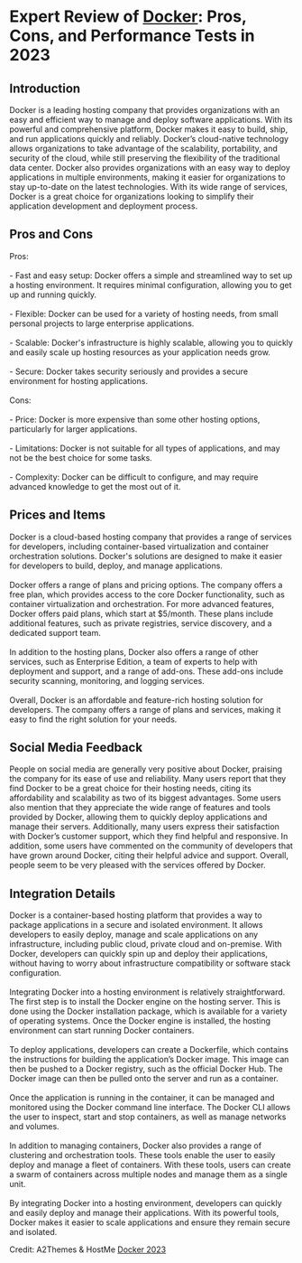 <h1>Expert Review of <a href="https://a2themes.com/docker-reviews">Docker</a>: Pros, Cons, and Performance Tests in 2023</h1>
<h2>Introduction</h2>
Docker is a leading hosting company that provides organizations with an easy and efficient way to manage and deploy software applications. With its powerful and comprehensive platform, Docker makes it easy to build, ship, and run applications quickly and reliably. Docker’s cloud-native technology allows organizations to take advantage of the scalability, portability, and security of the cloud, while still preserving the flexibility of the traditional data center. Docker also provides organizations with an easy way to deploy applications in multiple environments, making it easier for organizations to stay up-to-date on the latest technologies. With its wide range of services, Docker is a great choice for organizations looking to simplify their application development and deployment process.
<h2>Pros and Cons</h2>
Pros:<br><br>- Fast and easy setup: Docker offers a simple and streamlined way to set up a hosting environment. It requires minimal configuration, allowing you to get up and running quickly.<br><br>- Flexible: Docker can be used for a variety of hosting needs, from small personal projects to large enterprise applications.<br><br>- Scalable: Docker's infrastructure is highly scalable, allowing you to quickly and easily scale up hosting resources as your application needs grow.<br><br>- Secure: Docker takes security seriously and provides a secure environment for hosting applications.<br><br>Cons:<br><br>- Price: Docker is more expensive than some other hosting options, particularly for larger applications.<br><br>- Limitations: Docker is not suitable for all types of applications, and may not be the best choice for some tasks.<br><br>- Complexity: Docker can be difficult to configure, and may require advanced knowledge to get the most out of it.
<h2>Prices and Items</h2>
Docker is a cloud-based hosting company that provides a range of services for developers, including container-based virtualization and container orchestration solutions. Docker's solutions are designed to make it easier for developers to build, deploy, and manage applications.<br><br>Docker offers a range of plans and pricing options. The company offers a free plan, which provides access to the core Docker functionality, such as container virtualization and orchestration. For more advanced features, Docker offers paid plans, which start at $5/month. These plans include additional features, such as private registries, service discovery, and a dedicated support team.<br><br>In addition to the hosting plans, Docker also offers a range of other services, such as Enterprise Edition, a team of experts to help with deployment and support, and a range of add-ons. These add-ons include security scanning, monitoring, and logging services.<br><br>Overall, Docker is an affordable and feature-rich hosting solution for developers. The company offers a range of plans and services, making it easy to find the right solution for your needs.
<h2>Social Media Feedback</h2>
People on social media are generally very positive about Docker, praising the company for its ease of use and reliability. Many users report that they find Docker to be a great choice for their hosting needs, citing its affordability and scalability as two of its biggest advantages. Some users also mention that they appreciate the wide range of features and tools provided by Docker, allowing them to quickly deploy applications and manage their servers. Additionally, many users express their satisfaction with Docker’s customer support, which they find helpful and responsive. In addition, some users have commented on the community of developers that have grown around Docker, citing their helpful advice and support. Overall, people seem to be very pleased with the services offered by Docker.
<h2>Integration Details</h2>
Docker is a container-based hosting platform that provides a way to package applications in a secure and isolated environment. It allows developers to easily deploy, manage and scale applications on any infrastructure, including public cloud, private cloud and on-premise. With Docker, developers can quickly spin up and deploy their applications, without having to worry about infrastructure compatibility or software stack configuration.<br><br>Integrating Docker into a hosting environment is relatively straightforward. The first step is to install the Docker engine on the hosting server. This is done using the Docker installation package, which is available for a variety of operating systems. Once the Docker engine is installed, the hosting environment can start running Docker containers.<br><br>To deploy applications, developers can create a Dockerfile, which contains the instructions for building the application’s Docker image. This image can then be pushed to a Docker registry, such as the official Docker Hub. The Docker image can then be pulled onto the server and run as a container.<br><br>Once the application is running in the container, it can be managed and monitored using the Docker command line interface. The Docker CLI allows the user to inspect, start and stop containers, as well as manage networks and volumes.<br><br>In addition to managing containers, Docker also provides a range of clustering and orchestration tools. These tools enable the user to easily deploy and manage a fleet of containers. With these tools, users can create a swarm of containers across multiple nodes and manage them as a single unit.<br><br>By integrating Docker into a hosting environment, developers can quickly and easily deploy and manage their applications. With its powerful tools, Docker makes it easier to scale applications and ensure they remain secure and isolated.
<p>Credit: A2Themes & HostMe <a href="https://a2themes.com/docker-reviews">Docker 2023</a></p>